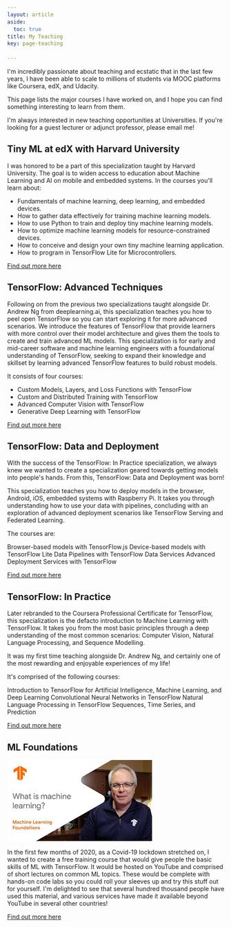 ```yaml
---
layout: article
aside:
  toc: true
title: My Teaching
key: page-teaching

---
```


I'm incredibly passionate about teaching and ecstatic that in the last few years, I have been able to scale to millions of students via MOOC platforms like Coursera, edX, and Udacity. 

This page lists the major courses I have worked on, and I hope you can find something interesting to learn from them.

I'm always interested in new teaching opportunities at Universities. If you're looking for a guest lecturer or adjunct professor, please email me!

## Tiny ML at edX with Harvard University

I was honored to be a part of this specialization taught by Harvard University. The goal is to widen access to education about Machine Learning and AI on mobile and embedded systems. In the courses you'll learn about: 

- Fundamentals of machine learning, deep learning, and embedded devices.
- How to gather data effectively for training machine learning models.
- How to use Python to train and deploy tiny machine learning models.
- How to optimize machine learning models for resource-constrained devices.
- How to conceive and design your own tiny machine learning application.
- How to program in TensorFlow Lite for Microcontrollers.

[Find out more here](https://www.edx.org/professional-certificate/harvardx-tiny-machine-learning)

## TensorFlow: Advanced Techniques 

Following on from the previous two specializations taught alongside Dr. Andrew Ng from deeplearning.ai, this specialization teaches you how to peel open TensorFlow so you can start exploring it for more advanced scenarios.  We introduce the features of TensorFlow that provide learners with more control over their model architecture and gives them the tools to create and train advanced ML models. This specialization is for early and mid-career software and machine learning engineers with a foundational understanding of TensorFlow, seeking to expand their knowledge and skillset by learning advanced TensorFlow features to build robust models.

It consists of four courses:

- Custom Models, Layers, and Loss Functions with TensorFlow
- Custom and Distributed Training with TensorFlow
- Advanced Computer Vision with TensorFlow
- Generative Deep Learning with TensorFlow

[Find out more here](https://www.coursera.org/specializations/tensorflow-advanced-techniques)

## TensorFlow: Data and Deployment 

With the success of the TensorFlow: In Practice specialization, we always knew we wanted to create a specialization geared towards getting models into people's hands. From this, TensorFlow: Data and Deployment was born!

This specialization teaches you how to deploy models in the browser, Android, iOS, embedded systems with Raspberry Pi. It takes you through understanding how to use your data with pipelines, concluding with an exploration of advanced deployment scenarios like TensorFlow Serving and Federated Learning.

The courses are:

Browser-based models with TensorFlow.js
Device-based models with TensorFlow Lite
Data Pipelines with TensorFlow Data Services
Advanced Deployment Services with TensorFlow

[Find out more here](https://www.coursera.org/specializations/tensorflow-data-and-deployment)

## TensorFlow: In Practice

Later rebranded to the Coursera Professional Certificate for TensorFlow, this specialization is the defacto introduction to Machine Learning with TensorFlow. It takes you from the most basic principles through a deep understanding of the most common scenarios: Computer Vision, Natural Language Processing, and Sequence Modelling. 

It was my first time teaching alongside Dr. Andrew Ng, and certainly one of the most rewarding and enjoyable experiences of my life!

It's comprised of the following courses:

Introduction to TensorFlow for Artificial Intelligence, Machine Learning, and Deep Learning
Convolutional Neural Networks in TensorFlow
Natural Language Processing in TensorFlow
Sequences, Time Series, and Prediction

[Find out more here](https://www.coursera.org/professional-certificates/tensorflow-in-practice)

## ML Foundations

![ML Foundations icon](/assets/mlfoundations.jpg)

In the first few months of 2020, as a Covid-19 lockdown stretched on, I wanted to create a free training course that would give people the basic skills of ML with TensorFlow. It would be hosted on YouTube and comprised of short lectures on common ML topics. These would be complete with hands-on code labs so you could roll your sleeves up and try this stuff out for yourself. I'm delighted to see that several hundred thousand people have used this material, and various services have made it available beyond YouTube in several other countries!

[Find out more here](https://www.youtube.com/playlist?list=PLOU2XLYxmsII9mzQ-Xxug4l2o04JBrkLV)
